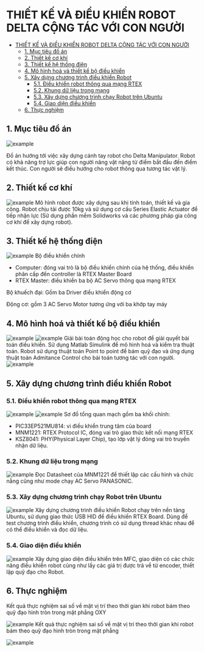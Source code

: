 



# THIẾT KẾ VÀ ĐIỀU KHIỂN ROBOT DELTA CỘNG TÁC VỚI CON NGƯỜI

- [THIẾT KẾ VÀ ĐIỀU KHIỂN ROBOT DELTA CỘNG TÁC VỚI CON NGƯỜI](#thiết-kế-và-điều-khiển-robot-delta-cộng-tác-với-con-người)
  - [1. Mục tiêu đồ án](#1-mục-tiêu-đồ-án)
  - [2. Thiết kế cơ khí](#2-thiết-kế-cơ-khí)
  - [3. Thiết kế hệ thống điện](#3-thiết-kế-hệ-thống-điện)
  - [4. Mô hình hoá và thiết kế bộ điều khiển](#4-mô-hình-hoá-và-thiết-kế-bộ-điều-khiển)
  - [5. Xây dựng chương trình điều khiển Robot](#5-xây-dựng-chương-trình-điều-khiển-robot)
    - [5.1. Điều khiển robot thông qua mạng RTEX](#51-điều-khiển-robot-thông-qua-mạng-rtex)
    - [5.2. Khung dữ liệu trong mạng](#52-khung-dữ-liệu-trong-mạng)
    - [5.3. Xây dựng chương trình chạy Robot trên Ubuntu](#53-xây-dựng-chương-trình-chạy-robot-trên-ubuntu)
    - [5.4. Giao diện điều khiển](#54-giao-diện-điều-khiển)
  - [6. Thực nghiệm](#6-thực-nghiệm)

## 1. Mục tiêu đồ án

![example](Image/Manpulator.png)

Đồ án hướng tới việc xây dựng cánh tay robot cho Delta Manipulator. Robot có khả năng trợ lực giúp con người nâng vật nặng từ điểm bắt đầu đến điểm kết thúc. Con người sẽ điều hướng cho robot thông qua tương tác vật lý.

## 2. Thiết kế cơ khí
![example](Image/Thucte.png)
Mô hình robot được xây dựng sau khi tính toán, thiết kế và gia công. Robot chịu tải được 10kg và sử dụng cơ cấu Series Elastic Actuator để tiếp nhận lực (Sử dụng phần mềm Solidworks và các phương pháp gia công cơ khí để xây dựng robot). 


## 3. Thiết kế hệ thống điện

![example](Image/Hethongdien.png)
Bộ điều khiển chính
- Computer: đóng vai trò là bộ điều khiển chính của hệ thống, điều khiển phân cấp đến controller là RTEX Master Board
- RTEX Master: điều khiển ba bộ AC Servo thông qua mạng RTEX

Bộ khuếch đại: Gồm ba Driver điều khiển động cơ

Động cơ: gồm 3 AC Servo Motor tương ứng với ba khớp tay máy

## 4. Mô hình hoá và thiết kế bộ điều khiển
![example](Image/Sodokhoi.png)
![example](Image/robot.png)
Giải bài toán động học cho robot để giải quyết bài toán điều khiển. Sử dụng Matlab Simulink để mô hình hoá và kiểm tra thuật toán.
Robot sử dụng thuật toán Point to point để bám quỹ đạo và ứng dụng thuật toán Admitance Control cho bài toán tương tác với con người.
![example](Image/Admitance.png)
## 5. Xây dựng chương trình điều khiển Robot
### 5.1. Điều khiển robot thông qua mạng RTEX
![example](Image/BoardRTEX.png)
![example](Image/RTEX.png)
Sơ đồ tổng quan mạch gồm ba khối chính:
- PIC33EP521MU814: vi điều khiển trung tâm của board
- MNM1221: RTEX Protocol IC, đóng vai trò giao thức kết nối mạng RTEX
- KSZ8041: PHY(Physical Layer Chip), tạo lớp vật lý đóng vai trò truyền nhận dữ liệu.

### 5.2. Khung dữ liệu trong mạng
![example](Image/Datasheet.png)
Đọc Datasheet của MNM1221 để thiết lập các cấu hình và chức nằng cũng như mode chạy AC Servo PANASONIC.
### 5.3. Xây dựng chương trình chạy Robot trên Ubuntu

![example](Image/Screen1.png)
Xây dựng chương trình điều khiển Robot chạy trên nền tảng Ubuntu, sử dụng giao thức USB HID để điều khiển RTEX Board. Dùng để test chương trình điều khiển, chương trình có sử dụng thread khác nhau để có thể điều khiển và đọc dữ liệu.

### 5.4. Giao diện điều khiển
![example](Image/Giaodien1.png)
Xây dựng giao diện điều khiển trên MFC, giao diện có các chức năng điều khiển robot cũng như lấy các giá trị được trả về từ encoder, thiết lập quỹ đạo cho Robot.

## 6. Thực nghiệm
Kết quả thực nghiệm sai số về mặt vị trí theo thời gian khi robot bám theo quỹ đạo hình tròn trong mặt phẳng OXY

![example](Image/Duongtron.png)
Kết quả thực nghiệm sai số về mặt vị trí theo thời gian khi robot bám theo quỹ đạo hình tròn trong mặt phẳng 

![example](Image/Duongtron1.png)